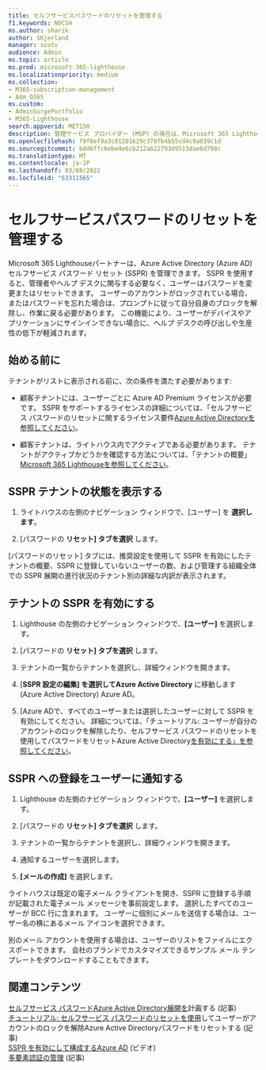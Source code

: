 ```yaml
---
title: セルフサービスパスワードのリセットを管理する
f1.keywords: NOCSH
ms.author: sharik
author: SKjerland
manager: scotv
audience: Admin
ms.topic: article
ms.prod: microsoft-365-lighthouse
ms.localizationpriority: medium
ms.collection:
- M365-subscription-management
- Adm_O365
ms.custom:
- AdminSurgePortfolio
- M365-Lighthouse
search.appverid: MET150
description: 管理サービス プロバイダー (MSP) の場合は、Microsoft 365 Lighthouseパスワードのリセットを管理する方法について説明します。
ms.openlocfilehash: f9f8ef9a3c81281629c378fb4b55cd4c9a839c1d
ms.sourcegitcommit: bdd6ffc6ebe4e6cb212ab22793d9513dae6d798c
ms.translationtype: MT
ms.contentlocale: ja-JP
ms.lasthandoff: 03/08/2022
ms.locfileid: "63311565"
---
```

# <a name="manage-self-service-password-reset"></a>セルフサービスパスワードのリセットを管理する

Microsoft 365 Lighthouseパートナーは、Azure Active Directory (Azure AD) セルフサービス パスワード リセット (SSPR) を管理できます。 SSPR を使用すると、管理者やヘルプ デスクに関与する必要なく、ユーザーはパスワードを変更またはリセットできます。 ユーザーのアカウントがロックされている場合、またはパスワードを忘れた場合は、プロンプトに従って自分自身のブロックを解除し、作業に戻る必要があります。 この機能により、ユーザーがデバイスやアプリケーションにサインインできない場合に、ヘルプ デスクの呼び出しや生産性の低下が軽減されます。

## <a name="before-you-begin"></a>始める前に

テナントがリストに表示される前に、次の条件を満たす必要があります:

- 顧客テナントには、ユーザーごとに Azure AD Premium ライセンスが必要です。 SSPR をサポートするライセンスの詳細については、「セルフサービス パスワードのリセットに関するライセンス要件[Azure Active Directoryを参照してください](/azure/active-directory/authentication/concept-sspr-licensing)。

- 顧客テナントは、ライトハウス内でアクティブである必要があります。 テナントがアクティブかどうかを確認する方法については、「テナントの概要」[Microsoft 365 Lighthouseを参照してください](m365-lighthouse-tenants-page-overview.md)。

## <a name="view-sspr-tenant-status"></a>SSPR テナントの状態を表示する

1. ライトハウスの左側のナビゲーション ウィンドウで、[ユーザー] を **選択します**。

2. [パスワードの **リセット] タブを選択** します。

[パスワードのリセット] タブには、推奨設定を使用して SSPR を有効にしたテナントの概要、SSPR に登録していないユーザーの数、および管理する組織全体での SSPR 展開の進行状況のテナント別の詳細な内訳が表示されます。

## <a name="enable-sspr-for-a-tenant"></a>テナントの SSPR を有効にする

1. Lighthouse の左側のナビゲーション ウィンドウで、**[ユーザー]** を選択します。

2. [パスワードの **リセット] タブを選択** します。

3. テナントの一覧からテナントを選択し、詳細ウィンドウを開きます。

4. [**SSPR 設定の編集] を選択してAzure Active Directory** に移動します (Azure Active Directory) Azure AD。

5. [Azure ADで、すべてのユーザーまたは選択したユーザーに対して SSPR を有効にしてください。 詳細については、「チュートリアル: ユーザーが自分のアカウントのロックを解除したり、セルフサービス パスワードのリセットを使用してパスワードをリセットAzure Active Directory[を有効にする」を参照してください](/azure/active-directory/authentication/tutorial-enable-sspr)。

## <a name="notify-users-to-register-for-sspr"></a>SSPR への登録をユーザーに通知する

1. Lighthouse の左側のナビゲーション ウィンドウで、**[ユーザー]** を選択します。

2. [パスワードの **リセット] タブを選択** します。

3. テナントの一覧からテナントを選択し、詳細ウィンドウを開きます。

4. 通知するユーザーを選択します。

5. **[メールの作成]** を選択します。

ライトハウスは既定の電子メール クライアントを開き、SSPR に登録する手順が記載された電子メール メッセージを事前設定します。 選択したすべてのユーザーが BCC 行に含まれます。 ユーザーに個別にメールを送信する場合は、ユーザー名の横にあるメール アイコンを選択できます。

別のメール アカウントを使用する場合は、ユーザーのリストをファイルにエクスポートできます。 会社のブランドでカスタマイズできるサンプル メール テンプレートをダウンロードすることもできます。

## <a name="related-content"></a>関連コンテンツ

[セルフサービス パスワードAzure Active Directory展開を](/azure/active-directory/authentication/howto-sspr-deployment)計画する (記事)\
[チュートリアル: セルフサービス パスワードのリセットを使用](/azure/active-directory/authentication/tutorial-enable-sspr)してユーザーがアカウントのロックを解除Azure Active Directoryパスワードをリセットする (記事)\
[SSPR を有効にして構成するAzure AD](https://www.youtube.com/watch?v=rA8TvhNcCvQ) (ビデオ)\
[多要素認証の管理](m365-lighthouse-manage-mfa.md) (記事)
